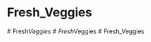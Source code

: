 # Fresh_Veggies
#   F r e s h _ V e g g i e s  
 #   F r e s h _ V e g g i e s  
 #   F r e s h _ V e g g i e s  
 